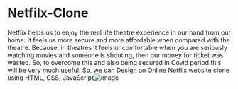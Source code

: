 # Netfilx-Clone
Netflix helps us to enjoy the real life theatre experience in  our hand from our home. It feels us more secure and more affordable when compared with the theatre. Because, in theatres it feels uncomfortable when you are seriously watching movies and someone is shouting, then our money for ticket was wasted. So, to overcome this and also being secured in Covid period this will be very much useful. So, we can Design an Online Netflix website clone using HTML, CSS, JavaScript![image](https://github.com/tusharVerma14/Netfilx-Clone/assets/103408768/afe576cb-ca1f-4d4b-b9d8-d715935b9584)
